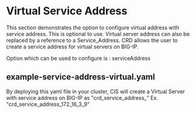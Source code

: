 # Virtual Service Address

This section demonstrates the option to configure virtual address with service address. This is optional to use.
Virtual server address can also be replaced by a reference to a Service_Address.
CRD allows the user to create a service address for virtual servers on BIG-IP.


Option which can be used to configure is :
    serviceAddress

## example-service-address-virtual.yaml

By deploying this yaml file in your cluster, CIS will create a Virtual Server with service address on BIG-IP as 
"crd_service_address_<virtual address>"
Ex. "crd_service_address_172_16_3_9"